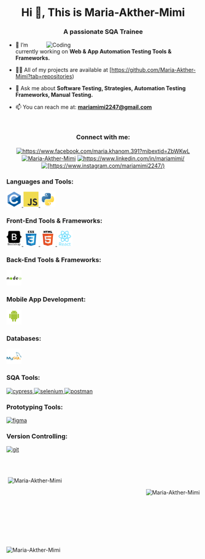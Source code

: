 <h1 align="center">Hi 👋, This is Maria-Akther-Mimi</h1>

<h3 align="center">A passionate SQA Trainee</h3>
<img align="right" alt="Coding" width="400" src="https://www.lambdatest.com/resources/images/Software-Test-Management.gif">


- 🌱 I’m currently working on **Web & App Automation Testing Tools & Frameworks.**

- 👨‍💻 All of my projects are available at [https://github.com/Maria-Akther-Mimi?tab=repositories)

- 💬 Ask me about **Software Testing, Strategies, Automation Testing Frameworks, Manual Testing.**

- 📫 You can reach me at: **mariamimi2247@gmail.com**

 
 <br><h3 align="center">Connect with me:</h3>
<p align="center">
 <a href="https://www.facebook.com/maria.khanom.391?mibextid=ZbWKwL" target="blank"><img align="center" src="https://raw.githubusercontent.com/rahuldkjain/github-profile-readme-generator/master/src/images/icons/Social/facebook.svg" alt="https://www.facebook.com/maria.khanom.391?mibextid=ZbWKwL" height="30" width="40" /></a>
  <a href="https://github.com/Maria-Akther-Mimi" target="blank"><img align="center" src="https://raw.githubusercontent.com/rahuldkjain/github-profile-readme-generator/master/src/images/icons/Social/github.svg" alt="Maria-Akther-Mimi" height="30" width="40" /></a>
<a href="https://www.linkedin.com/in/mariamimi/" target="blank"><img align="center" src="https://raw.githubusercontent.com/rahuldkjain/github-profile-readme-generator/master/src/images/icons/Social/linked-in-alt.svg" alt="https://www.linkedin.com/in/mariamimi/" height="30" width="40" /></a>
<a href="https://www.instagram.com/mariamimi2247/" target="blank"><img align="center" src="https://raw.githubusercontent.com/rahuldkjain/github-profile-readme-generator/master/src/images/icons/Social/instagram.svg" alt="[https://www.instagram.com/mariamimi2247/)" height="30" width="40" /></a>
</p>
 
<h3 align="left">Languages and Tools:</h3>
<p align="left"> 
<a href="https://www.cprogramming.com/" target="_blank" rel="noreferrer"> 
<img src="https://raw.githubusercontent.com/devicons/devicon/master/icons/c/c-original.svg"  alt="c" width="40" height="40"/> </a> 
<a href="https://developer.mozilla.org/en-US/docs/Web/JavaScript" target="_blank" rel="noreferrer"> 
<img src="https://raw.githubusercontent.com/devicons/devicon/master/icons/javascript/javascript-original.svg" alt="javascript" width="40" height="40"/> </a>
<a href="https://www.python.org" target="_blank" rel="noreferrer"> 
<img src="https://raw.githubusercontent.com/devicons/devicon/master/icons/python/python-original.svg" alt="python" width="40" height="40"/> </a> </p>

 
<h3 align="left">Front-End Tools & Frameworks:</h3>
<p align="left"> <a href="https://getbootstrap.com" target="_blank" rel="noreferrer"> <img src="https://raw.githubusercontent.com/devicons/devicon/master/icons/bootstrap/bootstrap-plain-wordmark.svg" alt="bootstrap" width="40" height="40"/> </a> 
<a href="https://www.w3schools.com/css/" target="_blank" rel="noreferrer"> <img src="https://raw.githubusercontent.com/devicons/devicon/master/icons/css3/css3-original-wordmark.svg" alt="css3" width="40" height="40"/> </a> 
<a href="https://www.w3.org/html/" target="_blank" rel="noreferrer"> <img src="https://raw.githubusercontent.com/devicons/devicon/master/icons/html5/html5-original-wordmark.svg" alt="html5" width="40" height="40"/> </a> 
<a href="https://reactjs.org/" target="_blank" rel="noreferrer"> <img src="https://raw.githubusercontent.com/devicons/devicon/master/icons/react/react-original-wordmark.svg" alt="react" width="40" height="40"/> </a> 
 </p>


<h3 align="left">Back-End Tools & Frameworks:</h3>
<p align="left"> 
<a href="https://nodejs.org" target="_blank" rel="noreferrer"> <img src="https://raw.githubusercontent.com/devicons/devicon/master/icons/nodejs/nodejs-original-wordmark.svg" alt="nodejs" width="40" height="40"/> </a> 


<h3 align="left">Mobile App Development:</h3>
<p align="left"> 
 <a href="https://developer.android.com" target="_blank" rel="noreferrer"> <img src="https://raw.githubusercontent.com/devicons/devicon/master/icons/android/android-original-wordmark.svg" alt="android" width="40" height="40"/> </a> </p>


<h3 align="left">Databases:</h3>
<p align="left"> 
 <a href="https://www.mysql.com/" target="_blank" rel="noreferrer"> <img src="https://raw.githubusercontent.com/devicons/devicon/master/icons/mysql/mysql-original-wordmark.svg" alt="mysql" width="40" height="40"/> </a>



<h3 align="left">SQA Tools:</h3>
<p align="left"> 
 <a href="https://www.cypress.io" target="_blank" rel="noreferrer"> <img src="https://raw.githubusercontent.com/simple-icons/simple-icons/6e46ec1fc23b60c8fd0d2f2ff46db82e16dbd75f/icons/cypress.svg" alt="cypress" width="40" height="40"/> </a> 
 <a href="https://www.selenium.dev" target="_blank" rel="noreferrer"> <img src="https://raw.githubusercontent.com/detain/svg-logos/780f25886640cef088af994181646db2f6b1a3f8/svg/selenium-logo.svg" alt="selenium" width="40" height="40"/> </a>
 <a href="https://postman.com" target="_blank" rel="noreferrer"> <img src="https://www.vectorlogo.zone/logos/getpostman/getpostman-icon.svg" alt="postman" width="40" height="40"/> </a> </p>


<h3 align="left">Prototyping Tools:</h3>
<p align="left"> <a href="https://www.figma.com/" target="_blank" rel="noreferrer"> <img src="https://www.vectorlogo.zone/logos/figma/figma-icon.svg" alt="figma" width="40" height="40"/> </a> 

<h3 align="left">Version Controlling:</h3>
<p align="left"> <a href="https://git-scm.com/" target="_blank" rel="noreferrer"> <img src="https://www.vectorlogo.zone/logos/git-scm/git-scm-icon.svg" alt="git" width="40" height="40"/> </a> </p><br><br>




<p>&nbsp;<img align="center" src="https://github-readme-stats.vercel.app/api?username=Maria-Akther-Mimi&theme=vue-dark&show_icons=true&hide_border=true&count_private=true" alt="Maria-Akther-Mimi" /></p>


<p><img align="right" src="https://github-readme-stats.vercel.app/api/top-langs/?username=Maria-Akther-Mimi&theme=vue-dark&show_icons=true&hide_border=true&layout=compact" alt="Maria-Akther-Mimi" /></p><br><br><br><br><br><br><br><br>

<p><img align="centre" src="https://github-readme-streak-stats.herokuapp.com/?user=Maria-Akther-Mimi&theme=vue-dark&hide_border=true" alt="Maria-Akther-Mimi" /></p><br>

